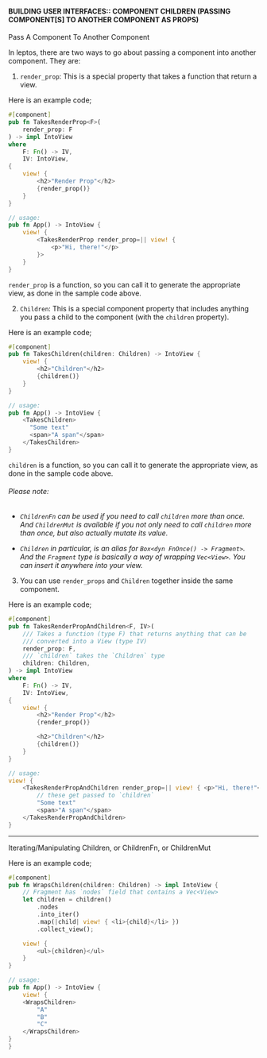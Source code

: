 <h4>
BUILDING USER INTERFACES::
COMPONENT CHILDREN (PASSING COMPONENT[S] TO ANOTHER COMPONENT AS PROPS)
</h4>

Pass A Component To Another Component

In leptos, there are two ways to go about passing a component into another component. They are:

1. `render_prop`: This is a special property that takes a function that return a view.

Here is an example code;

```rs
#[component]
pub fn TakesRenderProp<F>(
    render_prop: F
) -> impl IntoView
where
    F: Fn() -> IV,
    IV: IntoView,
{
    view! {
        <h2>"Render Prop"</h2>
        {render_prop()}
    }
}

// usage:
pub fn App() -> IntoView {
    view! {
        <TakesRenderProp render_prop=|| view! {
            <p>"Hi, there!"</p>
        }>
    }
}
```

`render_prop` is a function, so you can call it to generate the appropriate view, as done in the sample code above.

2. `Children`: This is a special component property that includes anything you pass a child to the component (with the `children` property).

Here is an example code;

```rs
#[component]
pub fn TakesChildren(children: Children) -> IntoView {
    view! {
        <h2>"Children"</h2>
        {children()}
    }
}

// usage:
pub fn App() -> IntoView {
    <TakesChildren>
      "Some text"
      <span>"A span"</span>
    </TakesChildren>
}
```

`children` is a function, so you can call it to generate the appropriate view, as done in the sample code above.

<h6>Please note:</h6>

- _`ChildrenFn` can be used if you need to call `children` more than once. And `ChildrenMut` is available if you not only need to call `children` more than once, but also actually mutate its value._

- _`Children` in particular, is an alias for `Box<dyn FnOnce() -> Fragment>`. And the `Fragment` type is basically a way of wrapping `Vec<View>`. You can insert it anywhere into your view._

3. You can use `render_props` and `Children` together inside the same component.

Here is an example code;

```rs
#[component]
pub fn TakesRenderPropAndChildren<F, IV>(
    /// Takes a function (type F) that returns anything that can be
    /// converted into a View (type IV)
    render_prop: F,
    /// `children` takes the `Children` type
    children: Children,
) -> impl IntoView
where
    F: Fn() -> IV,
    IV: IntoView,
{
    view! {
        <h2>"Render Prop"</h2>
        {render_prop()}

        <h2>"Children"</h2>
        {children()}
    }
}

// usage:
view! {
    <TakesRenderPropAndChildren render_prop=|| view! { <p>"Hi, there!"</p> }>
        // these get passed to `children`
        "Some text"
        <span>"A span"</span>
    </TakesRenderPropAndChildren>
}
```

---

Iterating/Manipulating Children, or ChildrenFn, or ChildrenMut

Here is an example code;

```rs
#[component]
pub fn WrapsChildren(children: Children) -> impl IntoView {
    // Fragment has `nodes` field that contains a Vec<View>
    let children = children()
        .nodes
        .into_iter()
        .map(|child| view! { <li>{child}</li> })
        .collect_view();

    view! {
        <ul>{children}</ul>
    }
}

// usage:
pub fn App() -> IntoView {
    view! {
    <WrapsChildren>
        "A"
        "B"
        "C"
    </WrapsChildren>
}
}
```
